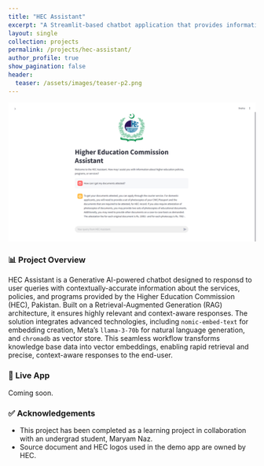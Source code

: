 ```yaml
---
title: "HEC Assistant"
excerpt: "A Streamlit-based chatbot application that provides information about Pakistan's Higher Education Commission (HEC) services and policies."
layout: single
collection: projects
permalink: /projects/hec-assistant/
author_profile: true
show_pagination: false
header:
  teaser: /assets/images/teaser-p2.png
---
```


![HEC Assistant](/assets/images/teaser-p2.png)

### 📊 Project Overview
HEC Assistant is a Generative AI-powered chatbot designed to responsd to user queries with contextually-accurate information about the services, policies, and programs provided by the Higher Education Commission (HEC), Pakistan. Built on a Retrieval-Augmented Generation (RAG) architecture, it ensures highly relevant and context-aware responses. The solution integrates advanced technologies, including `nomic-embed-text` for embedding creation, Meta’s `llama-3-70b` for natural language generation, and `chromadb` as vector store. This seamless workflow transforms knowledge base data into vector embeddings, enabling rapid retrieval and precise, context-aware responses to the end-user.

### 🔗 Live App
Coming soon.

### ✅ Acknowledgements
- This project has been completed as a learning project in collaboration with an undergrad student, Maryam Naz.
- Source document and HEC logos used in the demo app are owned by HEC.